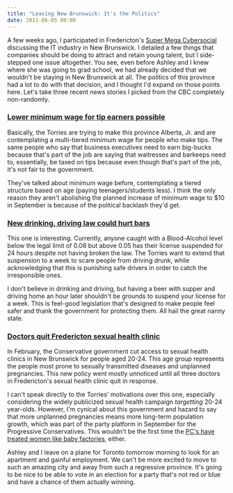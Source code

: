 ```yaml
---
title: "Leaving New Brunswick: It's the Politics"
date: 2011-06-05 00:00
---
```


A few weeks ago, I participated in Fredericton's [Super Mega Cybersocial](http://www.cybersocial.org/index.php?option=com_lyftenbloggie&view=entry&year=2011&month=05&day=26&id=8%3Alast-of-the-season&Itemid=5) discussing the IT industry in New Brunswick. I detailed a few things that companies should be doing to attract and retain young talent, but I side-stepped one issue altogether. You see, even before Ashley and I knew where she was going to grad school, we had already decided that we wouldn't be staying in New Brunswick at all. The politics of this province had a lot to do with that decision, and I thought I'd expand on those points here. Let's take three recent news stories I picked from the CBC completely non-randomly.

### [Lower minimum wage for tip earners possible](http://www.cbc.ca/news/canada/new-brunswick/story/2011/06/02/nb-labour-minimum-wage-plan-1008.html)

Basically, the Torries are trying to make this province Alberta, Jr. and are contemplating a multi-tiered minimum wage for people who make tips. The same people who say that business executives need to earn big-bucks because that's part of the job are saying that waitresses and barkeeps need to, essentially, be taxed on tips because even though that's part of the job, it's not fair to the government.

They've talked about minimum wage before, contemplating a tiered structure based on age (paying teenagers/students less). I think the only reason they aren't abolishing the planned increase of minimum wage to $10 in September is because of the political backlash they'd get.

### [New drinking, driving law could hurt bars](http://www.cbc.ca/news/canada/new-brunswick/story/2011/06/01/nb-restaurants-drinking-driving-laws-1202.html)

This one is interesting. Currently, anyone caught with a Blood-Alcohol level below the legal limit of 0.08 but above 0.05 has their license suspended for 24 hours despite not having broken the law. The Torries want to extend that suspension to a week to scare people from driving drunk, while acknowledging that this is punishing safe drivers in order to catch the irresponsible ones.

I don't believe in drinking and driving, but having a beer with supper and driving home an hour later shouldn't be grounds to suspend your license for a week. This is feel-good legislation that's designed to make people feel safer and thank the government for protecting them. All hail the great nanny state.

### [Doctors quit Fredericton sexual health clinic](http://www.cbc.ca/news/canada/new-brunswick/story/2011/06/03/nb-doctors-quiit-sex-clinic.html)

In February,&nbsp;the Conservative government cut access to sexual health clinics in New Brunswick for people aged 20-24. This age group represents the people most prone to sexually transmitted diseases and unplanned pregnancies. This new policy went mostly unnoticed until all three doctors in Fredericton's sexual health clinic quit in response.

I can't speak directly to the Torries' motivations over this one, especially considering the widely&nbsp;publicized&nbsp;sexual health campaign _targetting_ 20-24 year-olds. However, I'm cynical about this government and hazard to say that more unplanned pregnancies means more long-term population growth, which was part of the party platform in September for the Progressive Conservatives. This wouldn't be the first time the [PC's have treated women like baby factories](https://www.facebook.com/topic.php?uid=2208211036&topic=15625), either.

Ashley and I leave on a plane for Toronto tomorrow morning to look for an apartment and gainful employment. We can't be more excited to move to such an amazing city and away from such a regressive province. It's going to be nice to be able to vote in an election for a party that's not red or blue and have a chance of them actually winning.

<!-- more -->
